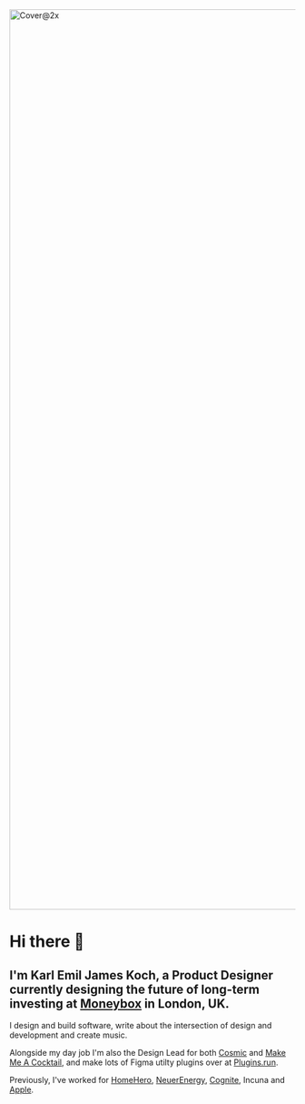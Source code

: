 <img width="1584" alt="Cover@2x" src="https://user-images.githubusercontent.com/26257029/121675884-e5e2da80-caab-11eb-9c8d-9750ffb32ea4.png">

# Hi there 👋
## I'm Karl Emil James Koch, a Product Designer currently designing the future of long-term investing at [Moneybox](https://www.moneyboxapp.com) in London, UK.

I design and build software, write about the intersection of design and development and create music.

Alongside my day job I'm also the Design Lead for both [Cosmic](https://www.cosmicjs.com) and [Make Me A Cocktail](https://www.makemeacocktail.com), and make lots of Figma utilty plugins over at [Plugins.run](https://www.plugins.run).

Previously, I've worked for [HomeHero](https://www.homehero.co.uk), [NeuerEnergy](https://www.neuerenergy.com), [Cognite](https://www.cognite.co), Incuna and [Apple](https://www.apple.com/uk/retail).

<!--
**kemiljk/kemiljk** is a ✨ _special_ ✨ repository because its `README.md` (this file) appears on your GitHub profile.

Here are some ideas to get you started:

- 🔭 I’m currently working on ...
- 🌱 I’m currently learning ...
- 👯 I’m looking to collaborate on ...
- 🤔 I’m looking for help with ...
- 💬 Ask me about ...
- 📫 How to reach me: ...
- 😄 Pronouns: ...
- ⚡ Fun fact: ...
-->
